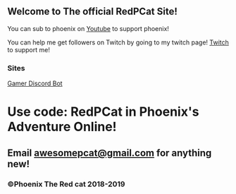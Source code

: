 ## Welcome to The official RedPCat Site!

You can sub to phoenix on [Youtube](https://www.youtube.com/channel/UCwX_X8hHkbxJ1Mg-77JhKDg) to support phoenix!

You can help me get followers on Twitch by going to my twitch page! [Twitch](https://www.twitch.tv/realawesomepcat) to support me!

### Sites

[Gamer Discord Bot](https://gamingbotdiscord.github.io/)


# Use code: RedPCat in Phoenix's Adventure Online!
## Email awesomepcat@gmail.com for anything new!
### ©Phoenix The Red cat 2018-2019


